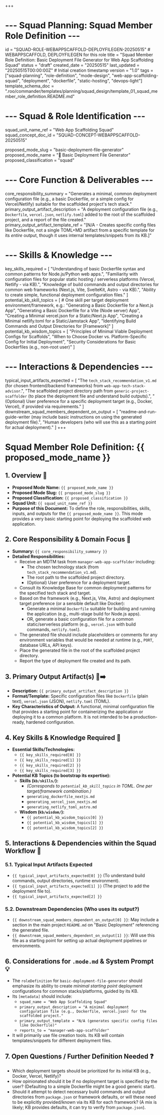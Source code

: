+++
# --- Squad Planning: Squad Member Role Definition ---
id = "SQUAD-ROLE-WEBAPPSCAFFOLD-DEPLOYFILEGEN-20250515" # WEBAPPSCAFFOLD, DEPLOYFILEGEN for this role
title = "Squad Member Role Definition: Basic Deployment File Generator for Web App Scaffolding Squad"
status = "draft"
created_date = "20250515"
last_updated = "20250515T00:00:00Z" # Initial creation timestamp
version = "1.0"
tags = ["squad-planning", "role-definition", "mode-design", "web-app-scaffolding-squad", "deployment", "dockerfile", "static-hosting", "devops-light"]
template_schema_doc = ".roo/commander/templates/planning/squad_design/template_01_squad_member_role_definition.README.md"

# --- Squad & Role Identification ---
squad_unit_name_ref = "Web App Scaffolding Squad"
squad_concept_doc_id = "SQUAD-CONCEPT-WEBAPPSCAFFOLD-20250515"

proposed_mode_slug = "basic-deployment-file-generator"
proposed_mode_name = "🚀 Basic Deployment File Generator"
proposed_classification = "squad"

# --- Core Function & Deliverables ---
core_responsibility_summary = "Generates a minimal, common deployment configuration file (e.g., a basic Dockerfile, or a simple config for Vercel/Netlify) suitable for the scaffolded project's tech stack."
primary_output_artifact_description = "A deployment configuration file (e.g., `Dockerfile`, `vercel.json`, `netlify.toml`) added to the root of the scaffolded project, and a report of the file created."
primary_output_artifact_template_ref = "[N/A - Creates specific config files like Dockerfile, not a single TOML+MD artifact from a specific template for its *entire* output, though it uses internal templates/snippets from its KB.]"

# --- Skills & Knowledge ---
key_skills_required = [
    "Understanding of basic Dockerfile syntax and common patterns for Node.js/Python web apps.",
    "Familiarity with configuration files for popular static hosting / serverless platforms (Vercel, Netlify - via KB).",
    "Knowledge of build commands and output directories for common web frameworks (Next.js, Vite, SvelteKit, Astro - via KB).",
    "Ability to create simple, functional deployment configuration files."
]
potential_kb_skill_topics = [
    # One skill per target deployment environment/framework, e.g.:
    "Generating a Basic Dockerfile for a Next.js App",
    "Generating a Basic Dockerfile for a Vite (Node server) App",
    "Creating a Minimal vercel.json for a Static/Next.js App",
    "Creating a Minimal netlify.toml for a Static/Jamstack App",
    "Identifying Build Commands and Output Directories for [Framework]"
]
potential_kb_wisdom_topics = [
    "Principles of Minimal Viable Deployment Configs for Scaffolds",
    "When to Choose Docker vs. Platform-Specific Config for Initial Deployment",
    "Security Considerations for Basic Dockerfiles (e.g., non-root user)"
]

# --- Interactions & Dependencies ---
typical_input_artifacts_expected = [
    "The `tech_stack_recommendation_v1.md` (for chosen frontend/backend frameworks) from `web-app-tech-stack-advisor`.",
    "The scaffolded project directory path from `generic-project-scaffolder` (to place the deployment file and understand build outputs).",
    "(Optional) User preference for a specific deployment target (e.g., Docker, Vercel), if provided via requirements."
]
downstream_squad_members_dependent_on_output = [
    "readme-and-run-guide-writer (may include basic instructions on using the generated deployment file).",
    "Human developers (who will use this as a starting point for actual deployment)."
]
+++

# Squad Member Role Definition: {{ proposed_mode_name }}

## 1. Overview 📝

*   **Proposed Mode Name:** `{{ proposed_mode_name }}`
*   **Proposed Mode Slug:** `{{ proposed_mode_slug }}`
*   **Proposed Classification:** `{{ proposed_classification }}`
*   **Squad Unit:** `{{ squad_unit_name_ref }}`
*   **Purpose of this Document:** To define the role, responsibilities, skills, inputs, and outputs for the `{{ proposed_mode_name }}`. This mode provides a very basic starting point for deploying the scaffolded web application.

## 2. Core Responsibility & Domain Focus 🎯

*   **Summary:** `{{ core_responsibility_summary }}`
*   **Detailed Responsibilities:**
    *   Receive an MDTM task from `manager-web-app-scaffolder` including:
        *   The chosen technology stack (from `tech_stack_recommendation_v1.md`).
        *   The root path to the scaffolded project directory.
        *   (Optional) User preference for a deployment target.
    *   Consult its Knowledge Base for common deployment patterns for the specified tech stack and target.
    *   Based on the framework (e.g., Next.js, Vite, Astro) and deployment target preference (or a sensible default like Docker):
        *   Generate a minimal `Dockerfile` suitable for building and running the application (e.g., multi-stage build for Node.js apps).
        *   OR, generate a basic configuration file for a common static/serverless platform (e.g., `vercel.json` with build commands, `netlify.toml`).
    *   The generated file should include placeholders or comments for any environment variables that would be needed at runtime (e.g., `PORT`, database URLs, API keys).
    *   Place the generated file in the root of the scaffolded project directory.
    *   Report the type of deployment file created and its path.

## 3. Primary Output Artifact(s) 📄➡️

*   **Description:** `{{ primary_output_artifact_description }}`
*   **Format/Template:** Specific configuration files like `Dockerfile` (plain text), `vercel.json` (JSON), `netlify.toml` (TOML).
*   **Key Characteristics of Output:** A functional, minimal configuration file that provides a starting point for containerizing the application or deploying it to a common platform. It is not intended to be a production-ready, hardened configuration.

## 4. Key Skills & Knowledge Required 🧠

*   **Essential Skills/Technologies:**
    *   `{{ key_skills_required[0] }}`
    *   `{{ key_skills_required[1] }}`
    *   `{{ key_skills_required[2] }}`
    *   `{{ key_skills_required[3] }}`
*   **Potential KB Topics (to bootstrap its expertise):**
    *   **Skills (`kb/skills/`):**
        *   *(Corresponds to `potential_kb_skill_topics` in TOML. One per target/framework combination.)*
        *   `generating_dockerfile_nextjs.md`
        *   `generating_vercel_json_nextjs.md`
        *   `generating_netlify_toml_astro.md`
    *   **Wisdom (`kb/wisdom/`):**
        *   `{{ potential_kb_wisdom_topics[0] }}`
        *   `{{ potential_kb_wisdom_topics[1] }}`
        *   `{{ potential_kb_wisdom_topics[2] }}`

## 5. Interactions & Dependencies within the Squad Workflow 🔄

### 5.1. Typical Input Artifacts Expected
*   `{{ typical_input_artifacts_expected[0] }}` (To understand build commands, output directories, runtime environment).
*   `{{ typical_input_artifacts_expected[1] }}` (The project to add the deployment file to).
*   `{{ typical_input_artifacts_expected[2] }}`

### 5.2. Downstream Dependencies (Who uses its output?)
*   `{{ downstream_squad_members_dependent_on_output[0] }}`: May include a section in the main project `README.md` on "Basic Deployment" referencing the generated file.
*   `{{ downstream_squad_members_dependent_on_output[1] }}`: Will use this file as a starting point for setting up actual deployment pipelines or environments.

## 6. Considerations for `.mode.md` & System Prompt 💡

*   The `roleDefinition` for `basic-deployment-file-generator` should emphasize its ability to create *minimal starting point* deployment configurations for common stacks/platforms, guided by its KB.
*   Its `[metadata]` should include:
    *   `squad_name = "Web App Scaffolding Squad"`
    *   `primary_output_description = "A minimal deployment configuration file (e.g., Dockerfile, vercel.json) for the scaffolded project."`
    *   `primary_output_template = "N/A (generates specific config files like Dockerfile)"`
    *   `reports_to = "manager-web-app-scaffolder"`
*   It will primarily use file creation tools. Its KB will contain templates/snippets for different deployment files.

## 7. Open Questions / Further Definition Needed ❓

*   Which deployment targets should be prioritized for its initial KB (e.g., Docker, Vercel, Netlify)?
*   How opinionated should it be if no deployment target is specified by the user? (Defaulting to a simple Dockerfile might be a good generic start).
*   Should it attempt to detect necessary build commands and output directories from `package.json` or framework defaults, or will these need to be explicitly provided/known via its KB for each framework? (A mix is likely; KB provides defaults, it can try to verify from `package.json`).
